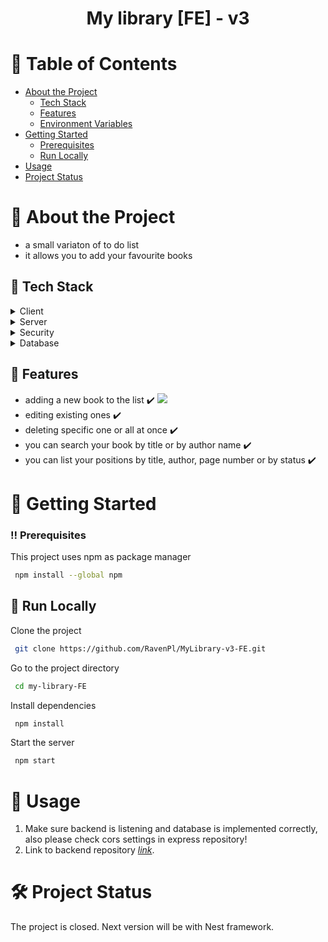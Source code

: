 <div align="center">  
  <h1>My library [FE] - v3</h1>  
</div>  
<!-- Table of Contents -->  

# :notebook_with_decorative_cover: Table of Contents

- [About the Project](#star2-about-the-project)
  * [Tech Stack](#space_invader-tech-stack)
  * [Features](#dart-features)
  * [Environment Variables](#key-environment-variables)
- [Getting Started](#toolbox-getting-started)
  * [Prerequisites](#bangbang-prerequisites)
  * [Run Locally](#running-run-locally)
- [Usage](#eyes-usage)
- [Project Status](#hammer_and_wrench-project-status)

# :star2: About the Project

* a small variaton of to do list
* it allows you to add your favourite books

## :space_invader: Tech Stack

<details>  
  <summary>Client</summary>  
  <ul>  
    <li>React</li>  
    <li>Typescript</li>
    <li>Skeleton</li>
  </ul>  
</details>  
<details>  
  <summary>Server</summary>  
  <ul>  
    <li>Express</li>  
    <li>Typescript</li>
  </ul>  
</details>  
<details>  
<summary>Security</summary>  
<ul>  
<li>Helmet</li> 
<li>Express Rate Limit</li>
</ul>  
</details>  
<details>  
<summary>Database</summary>  
  <ul>  
    <li>MySQL</li>  
  </ul>  
</details>  

<!-- Features -->  

## :dart: Features

- adding a new book to the list :heavy_check_mark:
  <img src="./utils/images/addingBook.jpg" />
- editing existing ones :heavy_check_mark:
- deleting specific one or all at once :heavy_check_mark:
- you can search your book by title or by author name :heavy_check_mark:
- you can list your positions by title, author, page number or by status :heavy_check_mark:

# :toolbox: Getting Started

<!-- Prerequisites -->  

### :bangbang: Prerequisites

This project uses npm as package manager

```bash  
 npm install --global npm  
```  

<!-- Run Locally -->  

## :running: Run Locally

Clone the project

```bash  
 git clone https://github.com/RavenPl/MyLibrary-v3-FE.git
```  

Go to the project directory

```bash  
 cd my-library-FE  
```  

Install dependencies

```bash  
 npm install  
```  

Start the server

```bash  
 npm start  
```  

<!-- Usage -->  

# :eyes: Usage

1. Make sure backend is listening and database is implemented correctly, also please check cors settings in express
   repository!
2. Link to backend repository [_link_](https://github.com/RavenPl/MyLibrary-v3-BE).

# :hammer_and_wrench: Project Status

The project is closed. Next version will be with Nest framework.